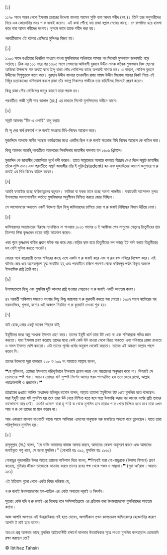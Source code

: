 [১]

১১৭৮ সালে আরব থেকে ইসলাম প্রচারের উদ্দেশ্য বাংলায় আসেন সুফি বাবা আদম শহীদ (রহ.)। তিনি তার অনুসারীদের নিয়ে এক কোরবানির সময় গ রু জবাই করেন। এই কথা পৌঁছে যায় রাজা বল্লাল সেনের কাছে। সে রাগান্বিত হয়ে হামলা করে বাবা আদম শহীদের দরগায়। নৃশংস ভাবে তাকে শহীদ করা হয়।

পরবর্তীকালে এই ঘটনার প্রেক্ষিতে মুন্সিগঞ্জ বিজয় হয়।

[২]

১২০৩ সালে বখতিয়ার খিলজির মাধ্যমে বাংলা মুসলিমদের অধিকারে আসার পর সিলেটে মুসলমান জনবসতি গড়ে ওঠেছে। ঠিক এর ১০০ বছর পর ১৩০৩ সালে সেখানের অধিবাসী বুরহান উদ্দীন নামক জনৈক মুসলমান নিজ ছেলের আকিকা উপলক্ষে গরু জবাই করে হিন্দু রাজা গৌর গোবিন্দের কাছে অপরাধী সাব্যস্ত হন। এ কারণে, গোবিন্দ বুরহান উদ্দীনের শিশুপুত্রকে হত্যা করে। বুরহান উদ্দীন বাংলার তৎকালীন রাজা শামস উদ্দীন ফিরোজ শাহের নিকট গিয়ে এই নিষ্ঠুর হত্যাকাণ্ডের অভিযোগ করলে রাজা তাঁর ভাগ্নে সিকান্দর গাজীকে তার বাহিনীসহ সিলেটে প্রেরণ করেন।

কিন্তু রাজা গৌর গোবিন্দের জাদুর কারণে তারা পরাস্ত হন।

পরবর্তীতে গাজী সূফী শাহ জালাল (রহ.) এর মাধ্যমে সিলেট মুসলিমদের অধীনে আসে।

[৩]

সম্রাট আকবর “দ্বীন এ এলাহি” চালু করায়

হি ন্দু দের স্বার্থ রক্ষার্থে গ রু জবাই সংক্রান্ত বিধি-নিষেধ আরোপ করে।

মুজাদ্দিদে আলফে সানীর সংস্কার কার্যক্রমের মধ্যে একটির ছিল গ রু জবাই সংক্রান্ত বিধি নিষেধ আরোপ কে বাতিল করা।

কিন্তু আকবর করেনি,পরবর্তীতে আকবরের সিলসিলায় জাহাঙ্গীর বাদশাহ হন ১৬০৬ খ্রিষ্টাব্দে।

মুজাদ্দিদ কে জাহাঙ্গীর,গোয়ালিয়র দূর্গে বন্দী করেন। তাতে সাম্রাজ্যের আনাচে কানাচে বিদ্রোহ দেখা দিলে সম্রাট জাহাঙ্গীর তাঁকে মুক্তি দেন।এবং পরবর্তীতে সম্রাট জাহাঙ্গীর তাঁর ই মুরিদ(student) হন এবং মুজাদ্দিদের আদেশ অনুসারে গ রু জবাই এর বিধি বিষেধ বাতিল করেন।

[৪]

আরবি ফারাইজ হচ্ছে ফরিজাতুনের বহুবচন। ফারিজা বা ফরজ মানে হচ্ছে অবশ্য পালনীয়। ফরায়েজী আন্দোলন মূলত ইসলামের অবশ্যপালনীয় কর্তব্যে মুসলিমদের অনুশীলন নিশ্চিত করতে জোর দিচ্ছিল।

সে আন্দোলনের অন্যতম একটি উদ্দেশ্য ছিল হিন্দু জমিদারদের চাপিয়ে দেয়া গ রু জবাই নিষিদ্ধের বিধান উঠিয়ে নেয়া।

[৫]

জমিদারদের অত্যাচারের বিরুদ্ধে ন্যায়বিচার না পাওয়ায় ১৮৩১ সালের ৬ ই অক্টোবর শেখ মাসুমের নেতৃত্বে তিতুমীরের প্রায় তিনশত শিষ্য কৃষ্ণদেব রায়ের বাড়ি আক্রমণ করেন।

খবর শুনে কৃষ্ণদেব বাড়ির প্রধান ফটক বন্ধ করে দেয়।বাড়ির ছাদ হতে তিতুমীরের দল অজস্র ইট বর্ষণ করায় তিতুমীরের দল বেশি সুবিধা করতে পারেনি।

ফেরার পথে বারোয়ারী তলার মন্দিরের কাছে এসে একটা গ রু জবাই করে এবং গ রুর রক্ত মন্দিরে নিক্ষেপ করে। এই ঘটনার জের ধরে অনেকগুলো যুদ্ধ সংঘটিত হয়,এবং পরবর্তীতে চব্বিশ পরগণা থেকে ফরিদপুর পর্যন্ত বিস্তৃত অঞ্চলে ইসলামিক রাষ্ট্র তৈরি হয়।

[৬]

উপমহাদেশে হিন্দু এবং মুসলিম দুটি আলাদা রাষ্ট্র হওয়ার পেছনেও গ রু জবাই একটি অন্যতম কারণ।

৪৭ পরবর্তী পাকিস্তান সময়েও বাংলার কিছু কিছু জায়গায় গ রু কুরবানী করতে ভয় পেতো। ১৯৫৭ সালে নাটোরের পর ময়মনসিংহ, খুলনা, যশোর এই অঞ্চলে নিয়মিত গ রু কুরবানি দেওয়া শুরু হয়।

[৭]

যাই হোক,এবার একটু অনেক পিছনে যাই;

ইহুদীদের মধ্যে অল্প সংখ্যক ইসলাম গ্রহণ করে। তাদের ইহুদী ধর্মে তারা উট খেত না এবং শনিবারকে পবিত্র জ্ঞান করতো। যারা ইসলাম গ্রহণ করেছে তাদের মধ্যে কেউ কেউ উট খাওয়া থেকে বিরত থাকতো এবং শনিবারে রোজা রাখতো ও নফল ইবাদত বেশি করতো। এটা তাদের পূর্বের ধর্মের অনুরাগ থেকেই করতো। তাদের এই আচরণ আল্লাহ পছন্দ করেন নি।

তাদের উদ্দেশ্যে সূরা বাকারার ২০৮ ও ২০৯ নং আয়াতে আল্লাহ বলেন,

❝হে মুমিনগণ, তোমরা ইসলামে পরিপূর্ণভাবে ইসলামে প্রবেশ করো এবং শয়তানের অনুসরণ করো না। নিশ্চয়ই সে তোমাদের স্পষ্ট শত্রু। অতএব তোমরা যদি সুস্পষ্ট নিদর্শন আসার পরও পদস্খলিত হও তবে জেনে রাখো, আল্লাহ পরাক্রমশালী ও প্রজ্ঞাবান।❞

চট্টগ্রামের প্রখ্যাত আলিম অধ্যাপক মফিজুর রহমান বলেন, আল্লাহ তায়ালা ইহুদীদের উট খেয়ে মুসলিম হতে বলেছেন। যারা ইহুদী তারা যদি মুসলিম হয় তবে তারা উট খেয়ে নিশ্চিত হতে হবে সত্য উপলব্ধি করার পর আগের ধর্মের প্রতি তাদের ভালোবাসা আর নেই। তেমনি এদেশে যারা মু শ রি ক থেকে মুসলিম হবে তারাও গ রু খেয়ে নিশ্চিত হতে হবে তারা এখন আর গ রু কে তাদের মা মনে করেন না।

আর একারণে বাংলায় দাওয়াতী কাজে আসে আলিমরা এদেশের মানুষকে গরু জবাইতে অভ্যস্ত করে তুলেছেন। যাতে তারা পরিপূর্ণভাবে মুসলিম হয়।

[৮]

রাসুলুল্লাহ (সা.) বলেন, “যে ব্যক্তি আমাদের নামাজ আদায় করবে, আমাদের কেবলা অনুসরণ করবে এবং আমাদের জবাইকৃত পশু খাবে, সে হলো মুসলিম।” (বোখারি হাঃ ৩৯১, মুসলিম হাঃ ১৯৬১)

গোবাছুর পূজাকারীর উপর আল্লাহ তায়ালা অভিশাপ দিয়ে বলেন, ❝নিশ্চয়ই যারা গো-বাছুরকে (উপাস্য হিসাবে) গ্রহণ করেছে, দুনিয়ার জীবনে তাদেরকে আক্রান্ত করবে তাদের রবের পক্ষ থেকে গজব ও লাঞ্ছনা।❞ (সুরা আ’রাফ : আয়াত ১৫২)

এই ইতিহাস গুলো থেকে একটা বিষয় পরিষ্কার যে,

গ রু জবাই উপমহাদেশের হক-বাতিল এর একটা অন্যতম লড়াই ও নিদর্শন।

সুতরাং কেউ যদি গ রু জবাই এর বিরুদ্ধে বলে সর্বসম্মতিক্রমে এর প্রতিবাদ করা উপমহাদেশের মুসলিমদের অন্যতম কর্তব্য।

আজ আপনি আপনার এই উত্তরাধিকার নাই হতে দেবেন, আগামীকাল তখন কালচাড়াল জমিদারদের হেজেমনির কারণে আপনি ই নাই হয়ে যাবেন।

অতএব প্রশ্ন আপনার কাছে,মুসলিম আইডেন্টিটি রক্ষার্থে আপনার উত্তরাধিকার সূত্রে পাওয়া মুসলিম কালচাড়াল হেজেমনি রক্ষা করছেন তো?

© Ibtihaz Tahsin